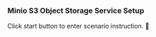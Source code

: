 ### Minio S3 Object Storage Service Setup  
  
Click start button to enter scenario instruction. 🚀  
